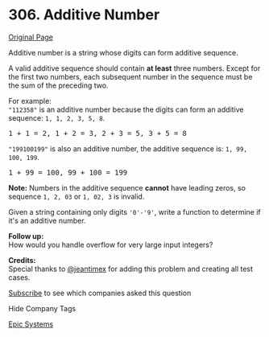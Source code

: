# 306. Additive Number

[Original Page](https://leetcode.com/problems/additive-number/)

Additive number is a string whose digits can form additive sequence.

A valid additive sequence should contain **at least** three numbers. Except for the first two numbers, each subsequent number in the sequence must be the sum of the preceding two.

For example:  
`"112358"` is an additive number because the digits can form an additive sequence: `1, 1, 2, 3, 5, 8`.

<pre>1 + 1 = 2, 1 + 2 = 3, 2 + 3 = 5, 3 + 5 = 8</pre>

`"199100199"` is also an additive number, the additive sequence is: `1, 99, 100, 199`.

<pre>1 + 99 = 100, 99 + 100 = 199</pre>

**Note:** Numbers in the additive sequence **cannot** have leading zeros, so sequence `1, 2, 03` or `1, 02, 3` is invalid.

Given a string containing only digits `'0'-'9'`, write a function to determine if it's an additive number.

**Follow up:**  
How would you handle overflow for very large input integers?

**Credits:**  
Special thanks to [@jeantimex](https://leetcode.com/discuss/user/jeantimex) for adding this problem and creating all test cases.

<div>

[Subscribe](/subscribe/) to see which companies asked this question

</div>

<div>

<div id="company_tags" class="btn btn-xs btn-warning">Hide Company Tags</div>

<span class="hidebutton" style="display: inline;">[Epic Systems](/company/epic-systems/)</span></div>